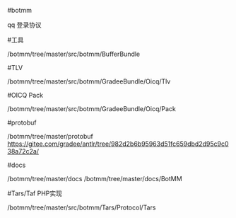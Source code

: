 #botmm

qq 登录协议


#工具

/botmm/tree/master/src/botmm/BufferBundle

#TLV

/botmm/tree/master/src/botmm/GradeeBundle/Oicq/Tlv


#OICQ Pack

/botmm/tree/master/src/botmm/GradeeBundle/Oicq/Pack

#protobuf

/botmm/tree/master/protobuf
https://gitee.com/gradee/antlr/tree/982d2b6b95963d51fc659dbd2d95c9c038a72c2a/

#docs

/botmm/tree/master/docs
/botmm/tree/master/docs/BotMM

#Tars/Taf PHP实现

/botmm/tree/master/src/botmm/Tars/Protocol/Tars
